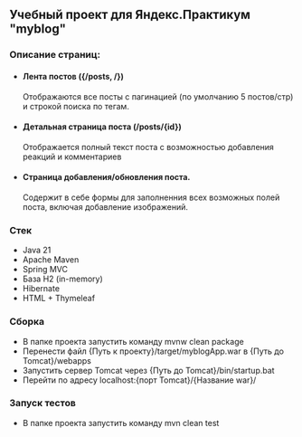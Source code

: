 ## Учебный проект для Яндекс.Практикум "myblog" 

### Описание страниц:
- #### Лента постов ({/posts, /}) <br>
    Отображаются все посты с пагинацией (по умолчанию 5 постов/стр) и строкой поиска по тегам.

- #### Детальная страница поста (/posts/{id}) <br>
    Отображается полный текст поста с возможностью добавления реакций и комментариев

- #### Страница добавления/обновления поста.<br>
    Содержит в себе формы для заполненния всех возможных полей поста, включая добавление изображений.
    


### Стек
- Java 21
- Apache Maven
- Spring MVC
- База H2 (in-memory)
- Hibernate
- HTML + Thymeleaf



### Сборка

- В папке проекта запустить команду mvnw clean package
- Перенести файл {Путь к проекту}/target/myblogApp.war в {Путь до Tomcat}/webapps
- Запустить сервер Tomcat через {Путь до Tomcat}/bin/startup.bat
- Перейти по адресу localhost:{порт Tomcat}/{Название war}/

### Запуск тестов

- В папке проекта запустить команду mvn clean test
